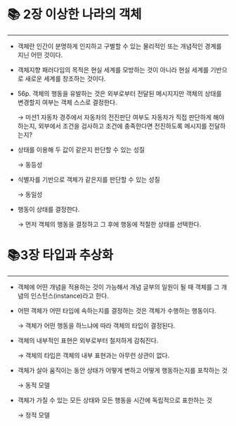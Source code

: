 # 📚 2장 이상한 나라의 객체

___

- 객체란 인간이 분명하게 인지하고 구별할 수 있는 물리적인 또는 개념적인 경계를 지닌 어떤 것이다.

- 객체지향 패러다임의 목적은 현실 세계를 모방하는 것이 아니라 현실 세계를 기반으로 새로운 세계를 창조하는 것이다.

- 56p. 객체의 행동을 유발하는 것은 외부로부터 전달된 메시지지만 객체의 상태를 변경할지 여부는 객체 스스로 결정한다.

  → 미션1 자동차 경주에서 자동차의 전진판단 여부도 자동차가 직접 판단하게 해야하는지, 외부에서 조건을 검사하고 조건에 충족한다면 전진하도록 메시지를 전달하는지?

- 상태를 이용해 두 값이 같은지 판단할 수 있는 성질

  → 동등성

- 식별자를 기반으로 객체가 같은지를 판단할 수 있는 성질

  → 동일성

- 행동이 상태를 결정한다.

  → 먼저 객체의 행동을 결정하고 그 후에 행동에 적절한 상태를 선택한다.

# 📚3장 타입과 추상화

___

- 객체에 어떤 개념을 적용하는 것이 가능해서 개념 글부의 일원이 될 때 객체를 그 개념의 인스턴스(instance)라고 한다.

- 어떤 객체가 어떤 타입에 속하는지를 결정하는 것은 객체가 수행하는 행동이다.

  → 객체가 어떤 행동을 하느냐에 따라 객체의 타입이 결정된다.

- 객체의 내부적인 표현은 외부로부터 철저하게 감춰진다.

  → 객체의 타입은 객체의 내부 표현과는 아무런 상관이 없다.

- 객체가 살아 움직이는 동안 상태가 어떻게 변하고 어떻게 행동하는지를 포착하는 것

  → 동적 모델

- 객체가 가질 수 있는 모든 상태와 모든 행동을 시간에 독립적으로 표한하는 것

  → 정적 모델